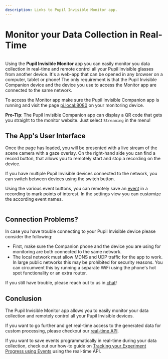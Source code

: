 ```yaml
---
description: Links to Pupil Invisible Monitor app.
---
```


# Monitor your Data Collection in Real-Time

<div style="display:flex;justify-content:center;" class="pb-4">
  <v-img
    :src="require('../../../media/invisible/getting-started/pi-monitor-app.jpg')"
    max-width=100%
  >
  </v-img>
</div>

Using the **Pupil Invisible Monitor** app you can easily monitor you data collection in real-time and remote control all your Pupil Invisible glasses from another device. It's a web-app that can be opened in any browser on a computer, tablet or phone! The only requirement is that the Pupil Invisible Companion device and the device you use to access the Monitor app are connected to the same network.

To access the Monitor app make sure the Pupil Invisible Companion app is running and visit the page [pi.local:8080](http://pi.local:8080) on your monitoring device.

**Pro-Tip**: The Pupil Invisible Companion app can display a QR code that gets you straight to the monitor website. Just select `Streaming` in the menu!


## The App's User Interface
Once the page has loaded, you will be presented with a live stream of the scene camera with a gaze overlay. On the right-hand side you can find a record button, that allows you to remotely start and stop a recording on the device.

If you have multiple Pupil Invisible devices connected to the network, you can switch between devices using the switch button.

Using the various event buttons, you can remotely save an [event](/invisible/explainers/basic-concepts/#events) in a recording to mark points of interest. In the settings view you can customize the according event names.

<div style="display:flex;justify-content:center;" class="pb-4">
  <v-img
    :src="require('../../../media/invisible/how-tos/monitor-ui.png')"
    max-width=100%
  >
  </v-img>
</div>

## Connection Problems?

In case you have trouble connecting to your Pupil Invisible device please consider the following:
- First, make sure the Companion phone and the device you are using for monitoring are both connected to the same network.
- The local network must allow MDNS and UDP traffic for the app to work. In large public networks this may be prohibited for security reasons. You can circumvent this by running a separate WiFi using the phone's hot spot functionality or an extra router.

If you still have trouble, please reach out to us in [chat](https://pupil-labs.com/chat/)!

## Conclusion

The Pupil Invisible Monitor app allows you to easily monitor your data collection and remotely control all your Pupil Invisible devices.

If you want to go further and get real-time access to the generated data for custom processing, please checkout our [real-time API](/invisible/how-tos/integrate-with-the-real-time-api/introduction).

If you want to save events programmatically in real-time during your data collection, check out our how-to guide on [Tracking your Experiment Progress using Events](/invisible/how-tos/integrate-with-the-real-time-api/track-your-experiment-progress-using-events) using the real-time API.
